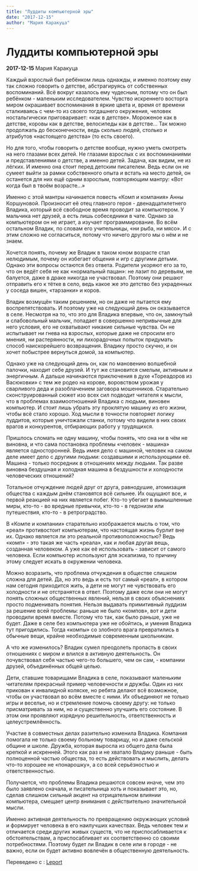 ```yaml
---
title: "Луддиты компьютерной эры"
date: "2017-12-15"
author: "Мария Каракуца"
---
```


# Луддиты компьютерной эры

**2017-12-15** Мария Каракуца

Каждый взрослый был ребёнком лишь однажды, и именно поэтому ему так сложно говорить о детстве, абстрагируясь от собственных воспоминаний. Всё вокруг казалось ему чудесным, потому что он был ребёнком - маленьким исследователем. Чувство искреннего восторга миром окрашивает воспоминания в яркие цвета и, время от времени сталкиваясь с чем-то из своего тогдашнего окружения, человек ностальгически приговаривает: «как в детстве». Мороженое как в детстве, коровы как в детстве, велосипеды как в детстве... Так можно продолжать до бесконечности, ведь сколько людей, столько и атрибутов «настоящего детства» (то есть своего).

Но для того, чтобы говорить о детстве вообще, нужно уметь смотреть на него глазами всех детей. Не глазами взрослых с их воспоминаниями и представлениями о детстве, а именно детей. Задача, как видим, не из лёгких. И именно она стоит перед детским писателем. Ведь если он не сумеет выйти за рамки собственного опыта и встать на место детей, он останется для них ещё одним взрослым, повторяющим мантру: «Вот когда был в твоём возрасте...»

Именно с этой мантры начинается повесть «Комп и компания» Анны Коршуновой. Произносит её отец главного героя - двенадцатилетнего Владика, который всё свободное время проводит за компьютером. У мальчика нет друзей, а есть лишь собеседники в чате. Однако за компьютером он не играет, а изучает программирование. Во всём остальном Владик, по словам его учительницы, «ни рыба, ни мясо». И с этим сложно не согласиться, потому что ничего другого мы о нём и не знаем.

Хочется понять, почему же Владик в таком юном возрасте стал нелюдимым, почему он избегает общения и игр с другими детьми. Однако эти вопросы остаются без ответа. Родители укоряют его за то, что он ведёт себя не как «нормальный пацан»: не лазит по деревьям, не балуется, даже в драке никогда не участвовал. Поэтому они решают отправить его к тётке в село, ведь какое же это детство без украденных у соседа вишен, «тарзанки» и коров.

Владик возмущён таким решением, но он даже не пытается ему воспрепятствовать. И поэтому уже на следующий день он оказывается в селе. Несмотря на то, что это для Владика впервые, что он, замкнутый и слабовольный мальчик, попадает в совершенно непривычные для него условия, его не охватывают никакие сильные чувства. Он не испытывает ни гнева на взрослых, которые даже не спросили его мнения, ни растерянности, ни лихорадочных попыток придумать способ наискорейшего возвращения. Владику просто скучно, и он хочет побыстрее вернуться домой, за компьютер.

Однако уже на следующий день он, как по мановению волшебной палочки, находит себе друзей. И тут же становится смелым, активным и энергичным. А дальше начинаются приключения в духе «Тореадоров из Васюковки» с тем же родео на корове, воровством урожая у сварливого деда и разоблачением заговора мошенников. Старательно сконструированный сюжет изо всех сил подводит читателя к мысли, что в проблемах взаимоотношений Владика с людьми, виновен компьютер. И стоит лишь убрать эту проклятую машину из его жизни, чтобы всё стало хорошо. Ход мысли в точности повторяет логику луддитов, которые уничтожали станки, потому что видели в них своих врагов и конкурентов, отбирающих работу у трудящихся.

Пришлось сломать не одну машину, чтобы понять, что она ни в чём не виновна, и что сама постановка проблемы «человек - машина» является односторонней. Ведь имея дело с машиной, человек на самом деле имеет дело с другими людьми: создавшими и использующими её. Машина - только посредник в отношениях между людьми. Так разве виновна бездушная и холодная машина в бездушности и холодности человеческих отношений?

Тотальное отчуждение людей друг от друга, равнодушие, атомизация общества с каждым днём становятся всё сильнее. Их ощущают все, и первой реакцией на них является побег. Кто-то убегает в вымышленные миры, кто-то - во вредные привычки, кто-то - в гедонизм или путешествия, кто-то - в ретроградство.

В «Компе и компании» старательно изображается мысль о том, что «реал» противостоит компьютерам, что настоящая жизнь бурлит вне их. Однако является ли это реальной противоположностью? Ведь «комп» - это такая же часть «реала», как и любая другая вещь, созданная человеком. А уже как её использовать - зависит от самого человека. Если компьютер используют для эскапизма, то причину этому следует искать в окружении человека.

Можно возразить, что проблема отчуждения в обществе слишком сложна для детей. Да, но это ведь и есть тот самый «реал», в котором нам сегодня приходится жить, а дети не могут не чувствовать его холодности и не отстранятся в ответ. Поэтому даже если они не могут понять сложных общественных явлений, нельзя в своих объяснениях просто подменивать понятия. Нельзя выдавать примитивный луддизм за решение всей проблемы: раньше не было «компов», вот и дети проводили время вместе. Потому что так, как было раньше, уже не будет. Даже в селе без компьютера уже не обойтись, и умения Владика тут пригодились. Тогда «компы» со злобного врага превратились в обычные вещи, крайне необходимые современным школьникам.

А что же изменилось? Владик сумел преодолеть пропасть в своих отношениях с миром и влился в активную деятельность. Он почувствовал себя частью чего-то большего, чем он сам, - компании друзей, объединённых общей целью.

Дети, ставшие товарищами Владика в селе, показывают маленьким читателям прекрасный пример человечности и дружбы. Один из них прикован к инвалидной коляске, но ребята делают всё возможное, чтобы он участвовал во всём вместе с ними. Их объединяют не только игры и веселье, но и стремление помочь своему другу: не только присматривать за ним, но и существенно улучшить его состояние. В этом они проявляют изрядную решительность, ответственность и целеустремлённость.

Участие в совместных делах разительно изменила Владика. Компания помогала не только своему больному товарищу, но и даже сельской общине и школе. Дружба, которая выросла из общего дела была крепкой и искренней. Этого как раз и не хватало Владику раньше - быть полноценной частью общества, то есть действовать и мыслить, делать что-то хорошее не «понарошку», а со всей серьёзностью и ответственностью.

Получается, что проблемы Владика решаются совсем иначе, чем это было заявлено сначала, и писательница хоть и показывает это, но, сделав слишком сильный акцент на отрицательном влиянии компьютера, смещает центр внимания с действительно значительной мысли.

Именно активная деятельность по превращению окружающих условий и формирует человека в его наилучших качествах. Ведь человек тем и отличается среди других живых существ, что не приспосабливается к обстоятельствам, а приспосабливает их соответственно со своими потребностями. Поэтому будет ли Владик в селе или в городе - не важно, если он будет активно вовлечён в общественную деятельность.

Переведено с : [Leport](http://www.leport.com.ua/luddyty-komp-yuternoyi-ery/)